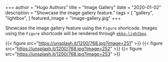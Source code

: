 +++
author = "Hugo Authors"
title = "Image Gallery"
date = "2020-01-02"
description = "Showcase the image gallery feature."
tags = [
    "gallery",
    "lightbox",
]
featured_image = "image-gallery.jpg"
+++

Showcase the image gallery feature using the `Figure` shortcode. Images using the `Figure` shortcode will be rendered through [`ekko-lightbox`](https://ashleydw.github.io/lightbox/).
<!--more-->

{{< figure src="https://unsplash.it/1200/768.jpg?image=251" >}}
{{< figure src="https://unsplash.it/1200/768.jpg?image=252" >}}
{{< figure src="https://unsplash.it/1200/768.jpg?image=253" >}}
